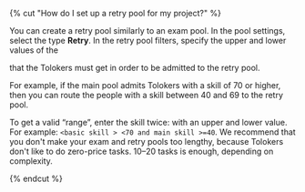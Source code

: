 {% cut "How do I set up a retry pool for my project?" %}

You can create a retry pool similarly to an exam pool. In the pool settings, select the type **Retry**. In the retry pool filters, specify the upper and lower values of the <main skill> that the Tolokers must get in order to be admitted to the retry pool.

For example, if the main pool admits Tolokers with a skill of 70 or higher, then you can route the people with a skill between 40 and 69 to the retry pool.

To get a valid “range”, enter the skill twice: with an upper and lower value. For example: `<basic skill > <70 and main skill >=40`.
We recommend that you don't make your exam and retry pools too lengthy, because Tolokers don't like to do zero-price tasks. 10–20 tasks is enough, depending on complexity.

{% endcut %}